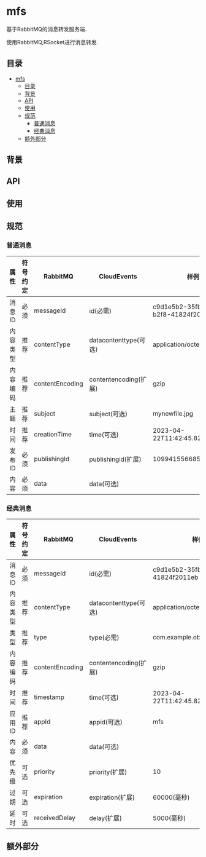 # mfs

基于RabbitMQ的消息转发服务端.

使用RabbitMQ,RSocket进行消息转发.

## 目录

- [mfs](#mfs)
  - [目录](#目录)
  - [背景](#背景)
  - [API](#api)
  - [使用](#使用)
  - [规范](#规范)
    - [普通消息](#普通消息)
    - [经典消息](#经典消息)
  - [额外部分](#额外部分)

## 背景

## API

## 使用

## 规范

### 普通消息

| 属性     | 符号约定 | RabbitMQ        | CloudEvents           | 样例                                 |
| -------- | -------- | --------------- | --------------------- | ------------------------------------ |
| 消息ID   | 必须     | messageId       | id(必需)              | c9d1e5b2-35fb-4bb4-b2f8-41824f2011eb |
| 内容类型 | 推荐     | contentType     | datacontenttype(可选) | application/octet-stream             |
| 内容编码 | 推荐     | contentEncoding | contentencoding(扩展) | gzip                                 |
| 主题     | 推荐     | subject         | subject(可选)         | mynewfile.jpg                        |
| 时间     | 推荐     | creationTime    | time(可选)            | 2023-04-22T11:42:45.827747033Z       |
| 发布ID   | 必须     | publishingId    | publishingid(扩展)    | 1099415566856224768                  |
| 内容     | 必须     | data            | data(可选)            |                                      |

### 经典消息

| 属性     | 符号约定 | RabbitMQ        | CloudEvents           | 样例                                 |
| -------- | -------- | --------------- | --------------------- | ------------------------------------ |
| 消息ID   | 必须     | messageId       | id(必需)              | c9d1e5b2-35fb-4bb4-b2f8-41824f2011eb |
| 内容类型 | 推荐     | contentType     | datacontenttype(可选) | application/octet-stream             |
| 类型     | 推荐     | type            | type(必需)            | com.example.object.deleted.v2        |
| 内容编码 | 推荐     | contentEncoding | contentencoding(扩展) | gzip                                 |
| 时间     | 推荐     | timestamp       | time(可选)            | 2023-04-22T11:42:45.827747033Z       |
| 应用ID   | 推荐     | appId           | appid(可选)           | mfs                                  |
| 内容     | 必须     | data            | data(可选)            |                                      |
| 优先级   | 可选     | priority        | priority(扩展)        | 10                                   |
| 过期     | 可选     | expiration      | expiration(扩展)      | 60000(毫秒)                          |
| 延时     | 可选     | receivedDelay   | delay(扩展)           | 5000(毫秒)                           |

## 额外部分
